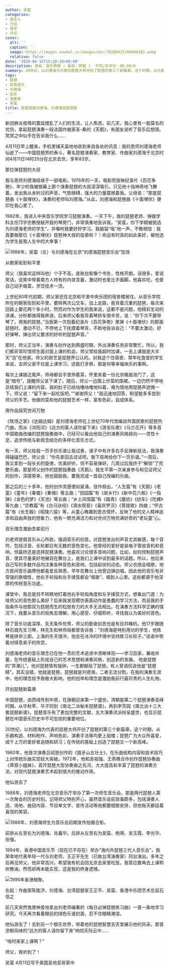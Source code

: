 ```yaml
---
author: 吴蛮
categories:
- 音乐人
- 介绍
- 音乐
- 评论
cover:
  alt: ''
  caption: ''
  image: https://images.soomal.cc/images/doc/20200415/00088283.webp
  relative: false
date: '2020-04-15T15:20:30+08:00'
description: 源自：音乐周报 | 版权：转载 |  平均/总评分：00.00/0
summary: 20世纪，以刘德海为代表的琵琶大师开创了琵琶的第三个新篇章。这个时期，从乐器构造、材料制作、声响色彩、演奏手法等均更上层楼；琵琶广为大众所喜爱，成千上万的爱好者追随和研习；在传统的基础上创造了琵琶又一个新高峰……
tags:
- 琵琶
- 民族音乐
- 刘德海
- 民乐
- 演奏家
- 吴蛮
title: 琵琶就是刘德海，刘德海就是琵琶
---
```


新冠肺炎疫情的蔓延搅乱了人们的生活，让人焦虑。前几天，我心里有一股莫名的忧伤，拿起琵琶演奏一段法国作曲家圣-桑的《天鹅》，有朋友说听了音乐后想哭。冥冥之中似乎在告诉我什么……

4月11日早上醒来，手机里铺天盖地地收到来自各处的讯息：我的恩师刘德海老师仙逝了――中国琵琶界的泰斗，著名琵琶演奏家、教育家、作曲家刘德海于北京时间4月11日14时25分在北京去世，享年83岁。

那位弹琵琶的大叔

我与恩师刘德海结缘于一部电影。1976年的一天，电影院放映纪录片《百花争艳》，年少的我被银幕上那个演奏琵琶的大叔深深吸引。只见他十指神奇地飞舞着，发出我从未听过的声音，气势磅礴，强大的力量震撼着我。父母说：“那是琵琶曲《十面埋伏》，演奏的老师叫刘德海。”从此，刘德海和琵琶曲《十面埋伏》便印在我心里了。

1982年，我进入中央音乐学院学习琵琶演奏。一天下午，我的琵琶老师、弹拨学科主任邝宇忠教授敲开我的琴房门，非常慎重地告诉我，“吴蛮，你下学期被挑选为刘德海老师的学生”，并嘱咐我要好好学习。我脑袋“嗡”地一声，不敢相信：我真要做那位《十面埋伏》琵琶神大叔的徒弟啦？！命运有时真的如此美好，被他选为学生是我人生中的大幸事！

![1988年，吴蛮（左）与刘德海在北京“刘德海琵琶音乐会”现场](https://images.soomal.cc/images/doc/20200415/00088282_01.webp)





从鲍家街到和平里

师父（我喜欢这样叫他）个子不高，皮肤白皙像个书生，性格开朗，话很多，爱说笑话，说笑中带着南方人特有的内敛含蓄，激动时也爱比手画脚。他喜欢吃，也爱自己动手做菜，烹饪技术一流。

上世纪80年代初期，师父家还在北京和平里中央乐团的宿舍楼居住。从音乐学院所在的鲍家街到和平里，要转两次公交车，加上走路，我背着沉重的琵琶，每次来回路上要花两个多小时。然而对作为学生的我来说，这都不是问题。他精彩生动的讲课，分秒都值得我奔波。后来师父看我背着琴挤车很辛苦，说：“你下次不要带琴了，用我的琵琶。”当我第一次抱着纪录片《百花争艳》里弹《十面埋伏》的那面琵琶时，激动不已，不停地上下抚摸着琴背，不断地告诉自己：“不要太激动，好好弹琴，弹出师父要求的好听的琵琶声音。”

那时，师父正当年，演奏与创作达到鼎盛时期，外出演奏任务非常繁忙，所以，我们都非常珍惜师生面对面上课的机会。师父常给我超时加课，一去上课就是大半天“泡”在他家。师父的厨艺是琵琶界公认的。对我这个住宿舍、常年吃食堂的学生来说，去师父家不仅是上课学习，还能打牙祭，那是何等幸福快乐的事啊。

每次上课接近尾声，师母都会手里拎着菜，怀里夹着一份北京晚报进门了，这是“暗号”，提醒师父该下课了。随后，师父一边围上炒菜的围裙，一边仍然不停地总结我们上课的内容。我的肚子已经咕噜咕噜地叫着，难为情地用琵琶声遮掩一下。师父说：“留下来一起吃饭吧。”“谢谢师父！”我迅速地回答，盼望能多多尝到师父的手艺。他做的菜和他的琵琶艺术一样，富有色彩，自成体系。

用作品探究世间万物

《牧场之家》《达姆达姆》是刘德海老师在上世纪70年代改编自外国民歌的琵琶热门曲，而从《浏阳河》《远方的客人请你留下来》《游击队歌》《马兰花开》等多首中国歌曲改编的琵琶独奏曲中，已经可以看出他自己的演奏风格趋向――灵性十足，追求传统与新观念结合的多样化音乐方式。

有一天，师父给我一页手抄乐谱让我试奏，谱子中有许多右手反弹新技法，我演奏得磕磕巴巴，师父说：“你先拿回去试试吧，我下周再给你下一页乐谱。”一周后，我又拿到一段长长的旋律，优美好听，但不容易弹好。几周过后我终于“解锁”了完整乐曲，那是师父创作的琵琶独奏曲《天鹅》。我生平第一次亲身参与和见证师父的创作，深感荣幸。他也鼓励我，要我完成一首自己改编的乐曲。

那之后的三十多年，他的创作灵感便如泉涌，佳作频出，“人生篇”有《天鹅》《老童》《童年》《春蚕》《秦俑》等五曲；“田园篇”有《故乡行》《新中花六板》《一指弹》《金色的梦》《天池》等五曲；“乡土风情篇”有《踏青》《磨坊》《纺车》《陀螺》等九曲；“宗教篇”有《白马驮经》《滴水观音》《喜庆罗汉》《菩提歌》四曲；“怀古篇”有《长生殿》《昭陵六骏》等，从童心稚趣到思古情怀，反映了他的文人精神追求和自由奔放的想象力，他有一颗充满活力和对世间万物充满好奇的“老玩童”心。

音乐理念激励吾辈前行

刘老师提倡音乐从心所欲，强调音乐的创意。对琵琶发出的声音尤其敏感，每个音符，包括泛音、长轮都应有无数的音色变化。他曾经的爱好是装电子管收音机和音响，但最终还是选择琵琶演奏。他喜欢讨论很多音响问题，比如，如何控制琵琶声音，使其尽量美好地展现在舞台上，是我们上课中谈到最多的话题。所以，他后来自己写的多数作品均注重各种音色和音响，包括起伏的动态。师父也很会唱歌，地方民间音乐曲牌他都喜爱且熟悉，早年在舞台上他曾边弹边唱。因此他的音乐有非常强的歌唱性，他右手轮指和左手揉弦都会“唱歌”，唱到人心里。这些都源于他深厚的传统音乐功底。

课堂中，我总是目不转睛地盯着他右手轮指角度和左手揉弦方式，想看出门道：为啥师父的音色那么美好？后来我发现模仿表面动作是愚蠢的学习方法，而且我的手指条件与他那双为琵琶而生的松弛有力的大手无法相比。在演奏方法科学正确的情况下，我要从音乐的视角去理解，用心感受、仔细聆听，寻找我认为美好的音色。

除了音乐功底深厚、先天条件优秀，师父的勤奋刻苦也是有目共睹的。他17岁跟随林石城先生习琴，林先生和林师母都曾告诉我：“刘德海是特别用功的学生，他练琴是拼命三郎。上海的冬天很冷，他会在冰冷的环境中坚持练习长轮子。”话语中带着对得意弟子的欣赏。

刘德海老师的音乐理念已在他一贯的艺术追求中清晰体现――学习百家，兼收并蓄，在传统基础上形成自己的艺术思想和演奏风格，创造新的发展。
他是琵琶的“弄潮儿”。他对琵琶情有独钟，一生都献给了琵琶。有人曾调侃说他是“琵琶精”。其实没错，他就是琵琶，琵琶就是刘德海，二者无法分割。在我的演奏生涯中，他的理念给予我极大影响，他的创举和理念是激励我前行最珍贵的人生礼物。

开创琵琶新篇章

中国琵琶，由西域传到中原，在唐朝迎来第一个盛世。清朝是第二个琵琶演奏高峰时期，从华秋苹、华子同到《南北二派秘本琵琶谱》，再到李芳园《南北派十三大套琵琶新谱》，琵琶音乐有了更加完整的文献，五大演奏流派纷呈盛世，也显示琵琶在中国音乐历史中不可忽视的重要地位。

20世纪，以刘德海为代表的琵琶大师开创了琵琶的第三个新篇章。这个时期，从乐器构造、材料制作、声响色彩、演奏手法等均更上层楼；琵琶广为大众所喜爱，成千上万的爱好者追随和研习；在传统的基础上创造了琵琶又一个新高峰。

1960年，他首次演奏吕绍恩创作的《狼牙山五壮士》，在乐曲结构内容和技术技巧上对传统乐曲实现较大突破。1972年，他和吴祖强、王燕樵合作创作琵琶协奏曲《草原小姐妹》，首开琵琶大型协奏曲之先河，大大提高和丰富了琵琶的演奏方法，对现代琵琶演奏艺术起到很大的推动作用。

他仙游去了

1988年，刘德海老师在北京音乐厅举办了第一次师生音乐会。那是两代琵琶人第一次聚会的历史时刻。记得师父特别开心，虽然音乐会前琐事颇多，包括演奏人选、场地、曲目内容、节目单文字、宣传活动等他都要细致安排，但他每天都挂着喜悦的笑容。

![1988年，刘德海师生为音乐会前期宣传拍摄合影。](https://images.soomal.cc/images/doc/20200415/00088283.webp)

前排从左至右为刘德海、肖鑫华。后排从左至右为吴蛮、杨靖、吴玉霞、李光华、张强。



1994年，香港中国音乐节（现在已不存在）举办“海内外琵琶三代人音乐会”，我荣幸地代表年轻一代与刘老师、王正平先生（已故台湾演奏家）同台演出。多年之后再见师父，他非常高兴，希望我有机会回北京去家里吃饭，我答应要再去上课聆听教诲。然而却再未能实现，这是我的终身遗憾。

![1995年香港相聚。](https://images.soomal.cc/images/doc/20200415/00088284.webp)

左起：作曲家陈能济、刘德海、台湾琵琶家王正平、吴蛮、香港中乐团艺术总监石信之



前几天突然鬼使神差地拿出刘老师编著的《每日必弹琵琶练习曲》一首一条地学习研究。今天再次看着眼前的绿色乐谱封面，忍不住眼睛潮湿。

他仙游去了！去到另一个极乐世界，带着他的琵琶智慧去天堂展示他的风采，那首浓郁风味的“远方的客人请你留下来”响彻天际云中……

“啥时来家上课啊？”

师父，我听到了！ 

吴蛮 4月11日写于美国圣地亚哥家中
